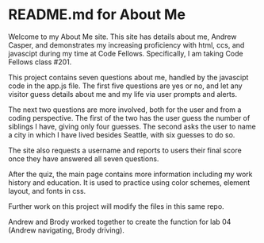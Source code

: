 # README.md for About Me

Welcome to my About Me site. This site has details about me, Andrew Casper, and demonstrates my increasing proficiency with html, ccs, and javascipt during my time at Code Fellows. Specifically, I am taking Code Fellows class #201.

This project contains seven questions about me, handled by the javascipt code in the app.js file. The first five questions are yes or no, and let any visitor guess details about me and my life via user prompts and alerts.

The next two questions are more involved, both for the user and from a coding perspective. The first of the two has the user guess the number of siblings I have, giving only four guesses. The second asks the user to name a city in which I have lived besides Seattle, with six guesses to do so.

The site also requests a username and reports to users their final score once they have answered all seven questions.

After the quiz, the main page contains more information including my work history and education. It is used to practice using color schemes, element layout, and fonts in css.

Further work on this project will modify the files in this same repo.

Andrew and Brody worked together to create the function for lab 04 (Andrew navigating, Brody driving).
